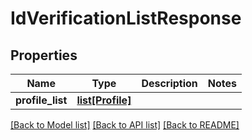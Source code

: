# IdVerificationListResponse

## Properties
Name | Type | Description | Notes
------------ | ------------- | ------------- | -------------
**profile_list** | [**list[Profile]**](Profile.md) |  | 

[[Back to Model list]](../README.md#documentation-for-models) [[Back to API list]](../README.md#documentation-for-api-endpoints) [[Back to README]](../README.md)


